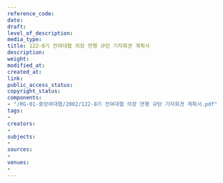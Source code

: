 ```yaml
---
reference_code: 
date: 
draft: 
level_of_description: 
media_type: 
title: 122-8기 전여대협 의장 연행 규탄 기자회견 계획서
description: 
weight: 
modified_at: 
created_at: 
link: 
public_access_status: 
copyright_status: 
components:
- "/RG-01-중앙여대협/2002/122-8기 전여대협 의장 연행 규탄 기자회견 계획서.pdf"
tags:
- 
creators:
- 
subjects:
- 
sources:
- 
venues:
- 
---
```


